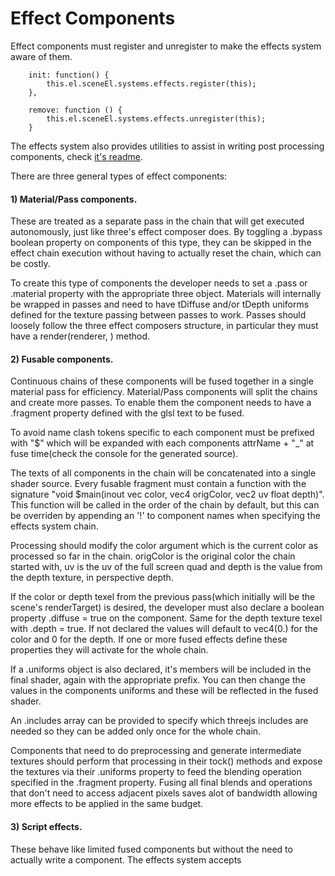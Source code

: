 Effect Components
===================== 

Effect components must register and unregister to make the effects system aware of them.

```
    init: function() {
        this.el.sceneEl.systems.effects.register(this);
    },

    remove: function () {
        this.el.sceneEl.systems.effects.unregister(this);
    }
```

The effects system also provides utilities to assist in writing post processing components, check [it's readme](../systems/README.md).

There are three general types of effect components:

#### 1) Material/Pass components. 

These are treated as a separate pass in the chain that will get executed autonomously, just like three's effect composer does. By toggling a .bypass boolean property on components of this type, they can be skipped in the effect chain execution without having to actually reset the chain, which can be costly. 

To create this type of components the developer needs to set a .pass or .material property with the appropriate three object. Materials will internally be wrapped in passes and need to have tDiffuse and/or tDepth uniforms defined for the texture passing between passes to work. Passes should loosely follow the three effect composers structure, in particular they must have a render(renderer, ) method.

#### 2) Fusable components.

Continuous chains of these components will be fused together in a single material pass for efficiency. Material/Pass components will split the chains and create more passes. To enable them the component needs to have a .fragment property defined with the glsl text to be fused. 

To avoid name clash tokens specific to each component must be prefixed with "$" which will be expanded with each components attrName + "_" at fuse time(check the console for the generated source). 

The texts of all components in the chain will be concatenated into a single shader source. Every fusable fragment must contain a function with the signature "void $main(inout vec color, vec4 origColor, vec2 uv float depth)". This function will be called in the order of the chain by default, but this can be overriden by appending an '!' to component names when specifying the effects system chain. 

Processing should modify the color argument which is the current color as processed so far in the chain. origColor is the original color the chain started with, uv is the uv of the full screen quad and depth is the value from the depth texture, in perspective depth.

If the color or depth texel from the previous pass(which initially will be the scene's renderTarget) is desired, the developer must also declare a boolean property .diffuse = true on the component. Same for the depth texture texel with .depth = true. If not declared the values will default to vec4(0.) for the color and 0 for the depth. If one or more fused effects define these properties they will activate for the whole chain.

If a .uniforms object is also declared, it's members will be included in the final shader, again with the appropriate prefix. You can then change the values in the components uniforms and these will be reflected in the fused shader.

An .includes array can be provided to specify which threejs includes are needed so they can be added only once for the whole chain.

Components that need to do preprocessing and generate intermediate textures should perform that processing in their tock() methods and expose the textures via their .uniforms property to feed the blending operation specified in the .fragment property. Fusing all final blends and operations that don't need to access adjacent pixels saves alot of bandwidth allowing more effects to be applied in the same budget.

#### 3) Script effects.

These behave like limited fused components but without the need to actually write a component. The effects system accepts <script> element ids as tokens in its chain. These scripts should have a custom type attribute, so as to be ignored by the js parser. The contents must be glsl chunks similar to the .fragment property described above. 

You can't expose uniforms in this case though a couple of default uniforms are automatically created and updated (this is also true for regular fused components). These uniforms are "float time" in seconds, and a "vec4 resolution" which contains (width, height, 1/width, 1/height) of the scene's renderTarget. 

The depth, diffuse and include properties can be manipulated by declaring data-diffuse, data-depth and data-includes respectively. Includes need to be separated with spaces not commas. Depth and diffuse don't need an argument, just declaring them enables the flags. 

Script effects are convenient for prototyping and/or overriding other effect component blends like this:

```js
<script id="custom-blend" data-diffuse>

// We still need to prefix our global tokens with $ for fusion 
// But their expanded form is undefined for script effects.

void $main(inout vec color, vec4 origColor, vec2 uv, float depth) {
	
	// bloom_texture is the expanded symbol of the uniform exposed  
	// by the bloom component .uniforms as "texture": {type: "t", ...}

	vec4 texel = texture2D(bloom_texture, uv);
	color *= texel;

}

</script>

<a-scene effects="bloom! #custom-blend" bloom>
```